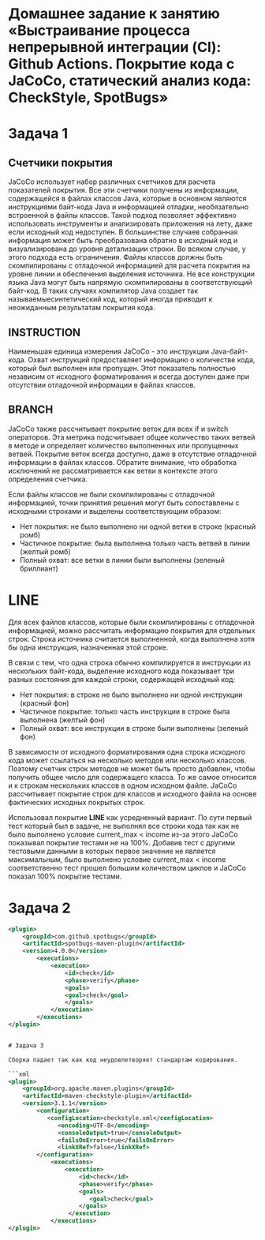# Домашнее задание к занятию «Выстраивание процесса непрерывной интеграции (CI): Github Actions. Покрытие кода с JaCoCo, статический анализ кода: CheckStyle, SpotBugs»

# Задача 1

## Счетчики покрытия
JaCoCo использует набор различных счетчиков для расчета показателей покрытия. 
Все эти счетчики получены из информации, содержащейся в файлах классов Java, которые в основном являются инструкциями байт-кода Java и информацией отладки, необязательно встроенной в файлы классов. 
Такой подход позволяет эффективно использовать инструменты и анализировать приложения на лету, даже если исходный код недоступен. В большинстве случаев собранная информация может быть преобразована обратно в исходный код и визуализирована до уровня детализации строки. 
Во всяком случае, у этого подхода есть ограничения. Файлы классов должны быть скомпилированы с отладочной информацией для расчета покрытия на уровне линии и обеспечения выделения источника. Не все конструкции языка Java могут быть напрямую скомпилированы в соответствующий байт-код. 
В таких случаях компилятор Java создает так называемыесинтетический код, который иногда приводит к неожиданным результатам покрытия кода.

## INSTRUCTION
Наименьшая единица измерения JaCoCo - это инструкции Java-байт-кода. Охват инструкций предоставляет информацию о количестве кода, который был выполнен или пропущен. 
Этот показатель полностью независим от исходного форматирования и всегда доступен даже при отсутствии отладочной информации в файлах классов.

## BRANCH
JaCoCo также рассчитывает покрытие веток для всех if и switch операторов. 
Эта метрика подсчитывает общее количество таких ветвей в методе и определяет количество выполненных или пропущенных ветвей. 
Покрытие веток всегда доступно, даже в отсутствие отладочной информации в файлах классов. 
Обратите внимание, что обработка исключений не рассматривается как ветви в контексте этого определения счетчика.

Если файлы классов не были скомпилированы с отладочной информацией, точки принятия решения могут быть сопоставлены с исходными строками и выделены соответствующим образом:

* Нет покрытия: не было выполнено ни одной ветки в строке (красный ромб)
* Частичное покрытие: была выполнена только часть ветвей в линии (желтый ромб)
* Полный охват: все ветки в линии были выполнены (зеленый бриллиант)

# LINE

Для всех файлов классов, которые были скомпилированы с отладочной информацией, можно рассчитать информацию покрытия для отдельных строк. 
Строка источника считается выполненной, когда выполнена хотя бы одна инструкция, назначенная этой строке.

В связи с тем, что одна строка обычно компилируется в инструкции из нескольких байт-кода, выделение исходного кода показывает три разных состояния для каждой строки, содержащей исходный код:

* Нет покрытия: в строке не было выполнено ни одной инструкции (красный фон)
* Частичное покрытие: только часть инструкции в строке была выполнена (желтый фон)
* Полный охват: все инструкции в строке были выполнены (зеленый фон)

В зависимости от исходного форматирования одна строка исходного кода может ссылаться на несколько методов или несколько классов. 
Поэтому счетчик строк методов не может быть просто добавлен, чтобы получить общее число для содержащего класса. 
То же самое относится и к строкам нескольких классов в одном исходном файле. 
JaCoCo рассчитывает покрытие строк для классов и исходного файла на основе фактических исходных покрытых строк.

Использовал покрытие **LINE** как усредненный вариант. По сути первый тест который был в задаче, не выполнял все строки кода так как не было выполнено условие current_max < income 
из-за этого JaCoCo показывал покрытие тестами не на 100%. Добавив тест с другими тестовыми данными в которых первое значение не является максимальным, было выполнено условие current_max < income 
соответственно тест прошел большим количеством циклов и JaCoCo показал 100% покрытие тестами.

# Задача 2

```xml
<plugin>
	<groupId>com.github.spotbugs</groupId>	
	<artifactId>spotbugs-maven-plugin</artifactId>	
	<version>4.0.0</version>	
		<executions>
			<execution>			
				<id>check</id>				
				<phase>verify</phase>				
				<goals>				
				<goal>check</goal>				
				</goals>				
			</execution>			
		</executions>		
</plugin>


# Задача 3

Сборка падает так как код неудовлетворяет стандартам кодирования.

```xml
<plugin>
    <groupId>org.apache.maven.plugins</groupId>
    <artifactId>maven-checkstyle-plugin</artifactId>
    <version>3.1.1</version>
        <configuration>
           <configLocation>checkstyle.xml</configLocation>
              <encoding>UTF-8</encoding>
              <consoleOutput>true</consoleOutput>
              <failsOnError>true</failsOnError>
              <linkXRef>false</linkXRef>
        </configuration>
            <executions>
                <execution>
                    <id>check</id>
                    <phase>verify</phase>
                    <goals>
                       <goal>check</goal>
                    </goals>
                 </execution>
            </executions>
</plugin>

